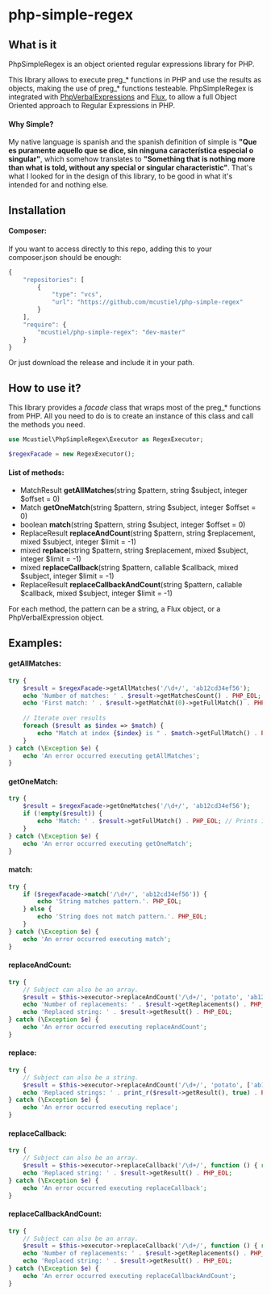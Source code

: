 # php-simple-regex

What is it
----------

PhpSimpleRegex is an object oriented regular expressions library for PHP.

This library allows to execute preg_* functions in PHP and use the results as objects, making the use of preg_* functions testeable. PhpSimpleRegex is integrated with [PhpVerbalExpressions](https://github.com/VerbalExpressions/PHPVerbalExpressions) and [Flux](https://github.com/selvinortiz/flux), to allow a full Object Oriented approach to Regular Expressions in PHP.

#### Why Simple?

My native language is spanish and the spanish definition of simple is __"Que es puramente aquello que se dice, sin ninguna característica especial o singular"__, which somehow translates to __"Something that is nothing more than what is told, without any special or singular characteristic"__. That's what I looked for in the design of this library, to be good in what it's intended for and nothing else.

Installation
------------

#### Composer:

If you want to access directly to this repo, adding this to your composer.json should be enough:

```javascript  
{
    "repositories": [
        {
            "type": "vcs",
            "url": "https://github.com/mcustiel/php-simple-regex"
        }
    ],
    "require": {
        "mcustiel/php-simple-regex": "dev-master"
    }
}
```

Or just download the release and include it in your path.

How to use it?
--------------

This library provides a _facade_ class that wraps most of the preg_* functions from PHP. All you need to do is to create an instance of this class and call the methods you need.

```php
use Mcustiel\PhpSimpleRegex\Executor as RegexExecutor;

$regexFacade = new RegexExecutor();
```

#### List of methods:

* MatchResult __getAllMatches__(string $pattern, string $subject, integer $offset = 0)
* Match __getOneMatch__(string $pattern, string $subject, integer $offset = 0)
* boolean __match__(string $pattern, string $subject, integer $offset = 0)
* ReplaceResult __replaceAndCount__(string $pattern, string $replacement, mixed $subject, integer $limit = -1)
* mixed __replace__(string $pattern, string $replacement, mixed $subject, integer $limit = -1)
* mixed __replaceCallback__(string $pattern, callable $callback, mixed $subject, integer $limit = -1)
* ReplaceResult __replaceCallbackAndCount__(string $pattern, callable $callback, mixed $subject, integer $limit = -1)

For each method, the pattern can be a string, a Flux object, or a PhpVerbalExpression object.

Examples:
---------

#### getAllMatches:

```php
try {
    $result = $regexFacade->getAllMatches('/\d+/', 'ab12cd34ef56');
    echo 'Number of matches: ' . $result->getMatchesCount() . PHP_EOL; // Prints 3
    echo 'First match: ' . $result->getMatchAt(0)->getFullMatch() . PHP_EOL; // Prints 12
    
    // Iterate over results
    foreach ($result as $index => $match) {
        echo "Match at index {$index} is " . $match->getFullMatch() . PHP_EOL; 
    }
} catch (\Exception $e) {
    echo 'An error occurred executing getAllMatches';
}
```

#### getOneMatch:

```php
try {
    $result = $regexFacade->getOneMatches('/\d+/', 'ab12cd34ef56');
    if (!empty($result)) {
        echo 'Match: ' . $result->getFullMatch() . PHP_EOL; // Prints 12
    }
} catch (\Exception $e) {
    echo 'An error occurred executing getOneMatch';
}
```

#### match:

```php
try {
    if ($regexFacade->match('/\d+/', 'ab12cd34ef56')) {
        echo 'String matches pattern.'. PHP_EOL;
    } else {
        echo 'String does not match pattern.'. PHP_EOL;
    }
} catch (\Exception $e) {
    echo 'An error occurred executing match';
}
```

#### replaceAndCount:

```php
try {
    // Subject can also be an array.
    $result = $this->executor->replaceAndCount('/\d+/', 'potato', 'ab12cd34ef56');
    echo 'Number of replacements: ' . $result->getReplacements() . PHP_EOL;
    echo 'Replaced string: ' . $result->getResult() . PHP_EOL;
} catch (\Exception $e) {
    echo 'An error occurred executing replaceAndCount';
}
```

#### replace:

```php
try {
    // Subject can also be a string.
    $result = $this->executor->replaceAndCount('/\d+/', 'potato', ['ab12cd34ef56', 'ab12cd78ef90']);
    echo 'Replaced strings: ' . print_r($result->getResult(), true) . PHP_EOL;
} catch (\Exception $e) {
    echo 'An error occurred executing replace';
}
```

#### replaceCallback:

```php
try {
    // Subject can also be an array.
    $result = $this->executor->replaceCallback('/\d+/', function () { return 'potato'; }, 'ab12cd34ef56');
    echo 'Replaced string: ' . $result->getResult() . PHP_EOL;
} catch (\Exception $e) {
    echo 'An error occurred executing replaceCallback';
}
```

#### replaceCallbackAndCount:

```php
try {
    // Subject can also be an array.
    $result = $this->executor->replaceCallback('/\d+/', function () { return 'potato'; }, 'ab12cd34ef56');
    echo 'Number of replacements: ' . $result->getReplacements() . PHP_EOL;
    echo 'Replaced string: ' . $result->getResult() . PHP_EOL;
} catch (\Exception $e) {
    echo 'An error occurred executing replaceCallbackAndCount';
}
```
